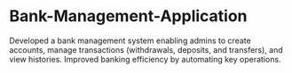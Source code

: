 # Bank-Management-Application
Developed a bank management system enabling admins to create accounts, manage transactions (withdrawals, deposits, and transfers), and view histories. Improved banking efficiency by automating key operations.
